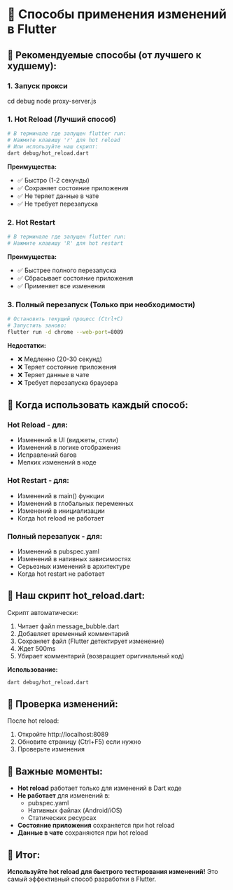 # 🔄 Способы применения изменений в Flutter

## 🚀 **Рекомендуемые способы (от лучшего к худшему):**

### 1. **Запуск прокси**
cd debug
node proxy-server.js

### 1. **Hot Reload (Лучший способ)**
```bash
# В терминале где запущен flutter run:
# Нажмите клавишу 'r' для hot reload
# Или используйте наш скрипт:
dart debug/hot_reload.dart
```
**Преимущества:**
- ✅ Быстро (1-2 секунды)
- ✅ Сохраняет состояние приложения
- ✅ Не теряет данные в чате
- ✅ Не требует перезапуска

### 2. **Hot Restart**
```bash
# В терминале где запущен flutter run:
# Нажмите клавишу 'R' для hot restart
```
**Преимущества:**
- ✅ Быстрее полного перезапуска
- ✅ Сбрасывает состояние приложения
- ✅ Применяет все изменения

### 3. **Полный перезапуск (Только при необходимости)**
```bash
# Остановить текущий процесс (Ctrl+C)
# Запустить заново:
flutter run -d chrome --web-port=8089
```
**Недостатки:**
- ❌ Медленно (20-30 секунд)
- ❌ Теряет состояние приложения
- ❌ Теряет данные в чате
- ❌ Требует перезапуска браузера

## 🎯 **Когда использовать каждый способ:**

### **Hot Reload** - для:
- Изменений в UI (виджеты, стили)
- Изменений в логике отображения
- Исправлений багов
- Мелких изменений в коде

### **Hot Restart** - для:
- Изменений в main() функции
- Изменений в глобальных переменных
- Изменений в инициализации
- Когда hot reload не работает

### **Полный перезапуск** - для:
- Изменений в pubspec.yaml
- Изменений в нативных зависимостях
- Серьезных изменений в архитектуре
- Когда hot restart не работает

## 🔧 **Наш скрипт hot_reload.dart:**

Скрипт автоматически:
1. Читает файл message_bubble.dart
2. Добавляет временный комментарий
3. Сохраняет файл (Flutter детектирует изменение)
4. Ждет 500ms
5. Убирает комментарий (возвращает оригинальный код)

**Использование:**
```bash
dart debug/hot_reload.dart
```

## 📱 **Проверка изменений:**

После hot reload:
1. Откройте http://localhost:8089
2. Обновите страницу (Ctrl+F5) если нужно
3. Проверьте изменения

## 🚨 **Важные моменты:**

- **Hot reload** работает только для изменений в Dart коде
- **Не работает** для изменений в:
  - pubspec.yaml
  - Нативных файлах (Android/iOS)
  - Статических ресурсах
- **Состояние приложения** сохраняется при hot reload
- **Данные в чате** сохраняются при hot reload

## 🎉 **Итог:**

**Используйте hot reload для быстрого тестирования изменений!**
Это самый эффективный способ разработки в Flutter.
